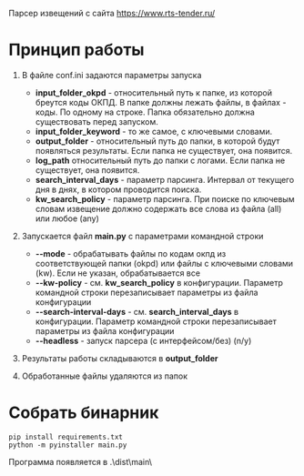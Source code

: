 Парсер извещений с сайта https://www.rts-tender.ru/

# Принцип работы

1) В файле conf.ini задаются параметры запуска
    
    *  **input_folder_okpd** - относительный путь к папке, из которой бреутся коды ОКПД. В папке должны лежать файлы, в файлах - коды. По одному на строке. Папка обязательно должна существовать перед запуском.
    * **input_folder_keyword** - то же самое, с ключевыми словами.
    * **output_folder** - относительный путь до папки, в которой будут появляться результаты. Если папка не существует, она появится.
    * **log_path** относительный путь до папки с логами. Если папка не существует, она появится.
    * **search_interval_days** - параметр парсинга. Интервал от текущего дня в днях, в котором проводится поиска.
    * **kw_search_policy** - параметр парсинга. При поиске по ключевым словам извещение должно содержать все слова из файла (all) или любое (any)

2) Запускается файл **main.py** с параметрами командной строки

    * **--mode** - обрабатывать файлы по кодам окпд из соответствующей папки (okpd) или файлы с ключевыми словами (kw). Если не указан, обрабатывается все
    * **--kw-policy** - см. **kw_search_policy** в конфигурации. Параметр командной строки перезаписывает параметры из файла конфигурации
    * **--search-interval-days** - см. **search_interval_days** в конфигурации. Параметр командной строки перезаписывает параметры из файла конфигурации
    * **--headless** - запуск парсера (с интерфейсом/без) (n/y)

3) Результаты работы складываются в **output_folder**

4) Обработанные файлы удаляются из папок

# Собрать бинарник

```
pip install requirements.txt
python -m pyinstaller main.py
```

Программа появляется в .\dist\main\